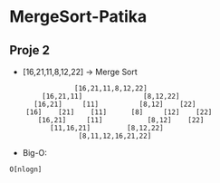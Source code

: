 # MergeSort-Patika

## Proje 2

*  [16,21,11,8,12,22] -> Merge Sort
```
                [16,21,11,8,12,22]
        [16,21,11]               [8,12,22]
      [16,21]     [11]          [8,12]    [22]  
    [16]    [21]    [11]      [8]     [12]    [22]
       [16,21]     [11]           [8,12]    [22]
          [11,16,21]         [8,12,22]
                 [8,11,12,16,21,22]
```


* Big-O:

```
O[nlogn]
```
